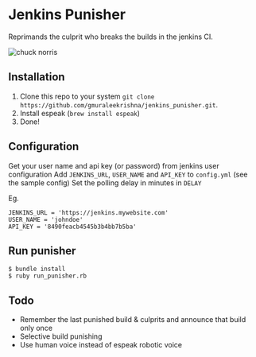 Jenkins Punisher
================

Reprimands the culprit who breaks the builds in the jenkins CI.

![chuck norris](https://cdn.meme.am/instances/64556564.jpg)

## Installation

1. Clone this repo to your system `git clone https://github.com/gmuraleekrishna/jenkins_punisher.git`.
2. Install espeak (`brew install espeak`)
3. Done!

## Configuration

Get your user name and api key (or password) from jenkins user configuration
Add `JENKINS_URL`, `USER_NAME` and `API_KEY` to `config.yml` (see the sample config)
Set the polling delay in minutes in `DELAY`

Eg.

	JENKINS_URL = 'https://jenkins.mywebsite.com'
	USER_NAME = 'johndoe'
	API_KEY = '8490feacb4545b3b4bb7b5ba'


## Run punisher
	$ bundle install
	$ ruby run_punisher.rb

## Todo

- Remember the last punished build & culprits and announce that build only once
- Selective build punishing
- Use human voice instead of espeak robotic voice

